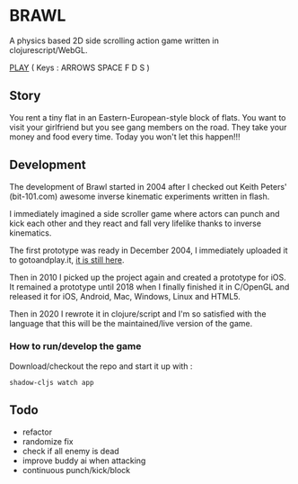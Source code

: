 # BRAWL

A physics based 2D side scrolling action game written in clojurescript/WebGL.

[PLAY](https://milgra.github.io/cljs-brawl/index.html) ( Keys : ARROWS SPACE F D S )

## Story

You rent a tiny flat in an Eastern-European-style block of flats. You want to visit your girlfriend but you see gang members on the road. They take your money and food every time. Today you won't let this happen!!! 

## Development

The development of Brawl started in 2004 after I checked out Keith Peters' (bit-101.com) awesome inverse kinematic experiments written in flash.

I immediately imagined a side scroller game where actors can punch and kick each other and they react and fall very lifelike thanks to inverse kinematics.

The first prototype was ready in December 2004, I immediately uploaded it to gotoandplay.it, [it is still here](http://gotoandplay.it/_articles/2004/11/ik_engine.php).

Then in 2010 I picked up the project again and created a prototype for iOS. It remained a prototype until 2018 when I finally finished it in C/OpenGL and released it for iOS, Android, Mac, Windows, Linux and HTML5.

Then in 2020 I rewrote it in clojure/script and I'm so satisfied with the language that this will be the maintained/live version of the game.


### How to run/develop the game

Download/checkout the repo and start it up with :

```shadow-cljs watch app```

## Todo

* refactor
* randomize fix
* check if all enemy is dead
* improve buddy ai when attacking
* continuous punch/kick/block